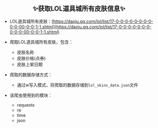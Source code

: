 ## <center>✨获取LOL道具城所有皮肤信息✨</center>
 - LOL道具城所有皮肤：[https://daoju.qq.com/lol/list/17-0-0-0-0-0-0-0-0-0-0-00-0-0-1-1.shtml](https://daoju.qq.com/lol/list/17-0-0-0-0-0-0-0-0-0-0-00-0-0-1-1.shtml)

 - 爬取LOL道具城所有皮肤，包含：
    - 皮肤名称
    - 皮肤价格(点券)
    - 皮肤上架日期
 - 爬取的数据存储方式：
    - 通过w写入模式，将爬取的数据存储到`lol_skins_data.json`文件
 - 该爬虫使用到的模块：
	 - requests
	 - re
	 - time
	 - json